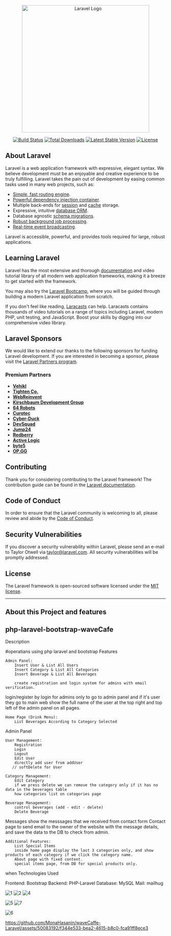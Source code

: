 <p align="center"><a href="https://laravel.com" target="_blank"><img src="https://raw.githubusercontent.com/laravel/art/master/logo-lockup/5%20SVG/2%20CMYK/1%20Full%20Color/laravel-logolockup-cmyk-red.svg" width="400" alt="Laravel Logo"></a></p>

<p align="center">
<a href="https://github.com/laravel/framework/actions"><img src="https://github.com/laravel/framework/workflows/tests/badge.svg" alt="Build Status"></a>
<a href="https://packagist.org/packages/laravel/framework"><img src="https://img.shields.io/packagist/dt/laravel/framework" alt="Total Downloads"></a>
<a href="https://packagist.org/packages/laravel/framework"><img src="https://img.shields.io/packagist/v/laravel/framework" alt="Latest Stable Version"></a>
<a href="https://packagist.org/packages/laravel/framework"><img src="https://img.shields.io/packagist/l/laravel/framework" alt="License"></a>
</p>

## About Laravel

Laravel is a web application framework with expressive, elegant syntax. We believe development must be an enjoyable and creative experience to be truly fulfilling. Laravel takes the pain out of development by easing common tasks used in many web projects, such as:

- [Simple, fast routing engine](https://laravel.com/docs/routing).
- [Powerful dependency injection container](https://laravel.com/docs/container).
- Multiple back-ends for [session](https://laravel.com/docs/session) and [cache](https://laravel.com/docs/cache) storage.
- Expressive, intuitive [database ORM](https://laravel.com/docs/eloquent).
- Database agnostic [schema migrations](https://laravel.com/docs/migrations).
- [Robust background job processing](https://laravel.com/docs/queues).
- [Real-time event broadcasting](https://laravel.com/docs/broadcasting).

Laravel is accessible, powerful, and provides tools required for large, robust applications.

## Learning Laravel

Laravel has the most extensive and thorough [documentation](https://laravel.com/docs) and video tutorial library of all modern web application frameworks, making it a breeze to get started with the framework.

You may also try the [Laravel Bootcamp](https://bootcamp.laravel.com), where you will be guided through building a modern Laravel application from scratch.

If you don't feel like reading, [Laracasts](https://laracasts.com) can help. Laracasts contains thousands of video tutorials on a range of topics including Laravel, modern PHP, unit testing, and JavaScript. Boost your skills by digging into our comprehensive video library.

## Laravel Sponsors

We would like to extend our thanks to the following sponsors for funding Laravel development. If you are interested in becoming a sponsor, please visit the [Laravel Partners program](https://partners.laravel.com).

### Premium Partners

- **[Vehikl](https://vehikl.com/)**
- **[Tighten Co.](https://tighten.co)**
- **[WebReinvent](https://webreinvent.com/)**
- **[Kirschbaum Development Group](https://kirschbaumdevelopment.com)**
- **[64 Robots](https://64robots.com)**
- **[Curotec](https://www.curotec.com/services/technologies/laravel/)**
- **[Cyber-Duck](https://cyber-duck.co.uk)**
- **[DevSquad](https://devsquad.com/hire-laravel-developers)**
- **[Jump24](https://jump24.co.uk)**
- **[Redberry](https://redberry.international/laravel/)**
- **[Active Logic](https://activelogic.com)**
- **[byte5](https://byte5.de)**
- **[OP.GG](https://op.gg)**

## Contributing

Thank you for considering contributing to the Laravel framework! The contribution guide can be found in the [Laravel documentation](https://laravel.com/docs/contributions).

## Code of Conduct

In order to ensure that the Laravel community is welcoming to all, please review and abide by the [Code of Conduct](https://laravel.com/docs/contributions#code-of-conduct).

## Security Vulnerabilities

If you discover a security vulnerability within Laravel, please send an e-mail to Taylor Otwell via [taylor@laravel.com](mailto:taylor@laravel.com). All security vulnerabilities will be promptly addressed.

## License

The Laravel framework is open-sourced software licensed under the [MIT license](https://opensource.org/licenses/MIT).



---------
## About this Project and features
 ## php-laravel-bootstrap-waveCafe
Description

#operatians using php laravel and bootstrap
Features

    Admin Panel:
        Insert User & List All Users
        Insert Category & List All Categories
        Insert Beverage & List All Beverages

        create registration and login system for admins with email verification.
        
login/register by login for admins only to go to admin panel and if it's user they go to main web 
show the full name of the user at the top right and top left of the admin panel on all pages.

    Home Page (Drink Menu):
        List Beverages According to Category Selected

Admin Panel

    User Management:
        Registration
        Login
        Logout
        Edit User
        directly add user from addUser
       // softDelete for User

    Category Management:
        Edit Category
        if we press delete we can remove the category only if it has no data in the beverages table
        how categories list on categories page

    Beverage Management:
        control beverages (add - edit - delete)
        Delete Beverage

   Messages
       show the messsages that we received from contact form
       Contact page to send email to the owner of the website with the message details, and save the data to the DB to check from admin.
       
    Additional Features:
        List Special Items
        inside home page display the last 3 categories only, and show products of each category if we click the category name.
        About page with fixed content.
        special items page, from DB for special products only.
when 
Technologies Used 

 
  Frontend: Bootstrap
  Backend: PHP-Laravel
  Database: MySQL
  Mail: mailhug

  
  ![1](https://github.com/MonaHasanin/waveCaffe-Laravel/assets/50083192/8e22eca7-3d0a-4963-9b42-e4a56174d180)
![2](https://github.com/MonaHasanin/waveCaffe-Laravel/assets/50083192/9783f3be-3351-4ab3-9a16-1d4c25b416a6)
![4](https://github.com/MonaHasanin/waveCaffe-Laravel/assets/50083192/7d1c124d-25df-444e-88da-486bdc134314)

![5](https://github.com/MonaHasanin/waveCaffe-Laravel/assets/50083192/5144868f-e577-436f-9705-f2d52fd8cf9d)
![7](https://github.com/MonaHasanin/waveCaffe-Laravel/assets/50083192/a09f2fc1-ab42-4004-a75e-086bccc3c650)

![6](https://github.com/MonaHasanin/waveCaffe-Laravel/assets/50083192/3de29579-ca3a-4583-a671-1b13760ea73a)



https://github.com/MonaHasanin/waveCaffe-Laravel/assets/50083192/f344e533-bea2-4615-b8c0-fca91ff8ece3


